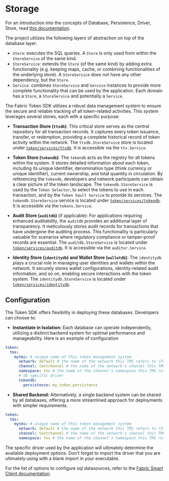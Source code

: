 # Storage

For an introduction into the concepts of Database, Persistence, Driver, Store, read [this documentation](https://github.com/hyperledger-labs/fabric-smart-client/blob/main/docs/platform/view/db-driver.md).

The project utilizes the following layers of abstraction on top of the database layer:
* `Store`: executes the SQL queries. A `Store` is only used from within the `StoreService` of the same kind.
* `StoreService`: extends the `Store` (of the same kind) by adding extra functionality (e.g. keeping maps, cache, or combining functionalities of the underlying store). A `StoreService` does not have any other dependency, but the `Store`.
* `Service`: combines `StoreService` and `Service` instances to provide more complete functionality that can be used by the application.
  Each domain has a `Store`, a `StoreService` and potentially a `Service`.

The Fabric Token SDK utilizes a robust data management system to ensure the secure and reliable tracking of all token-related activities.
This system leverages several stores, each with a specific purpose:

* **Transaction Store (`ttxdb`)**:
  This critical store serves as the central repository for all transaction records.
  It captures every token issuance, transfer, or redemption, providing a complete historical record of token activity within the network.
  The `ttxdb.StoreService` store is located under [`token/services/ttxdb`](./../../token/services/ttxdb). It is accessible via the `ttx.Service`.

* **Token Store (`tokendb`)**:
  The `tokendb` acts as the registry for all tokens within the system.
  It stores detailed information about each token, including its unique identifier, denomination type (think currency or unique identifier), current ownership, and total quantity in circulation.
  By referencing the `tokendb`, developers and network participants can obtain a clear picture of the token landscape.
  The `tokendb.StoreService` is used by the `Token Selector`, to select the tokens to use in each transaction, and by the `Token Vault Service` to provide its services.
  The `tokendb.StoreService` service is located under [`token/services/tokendb`](./../../token/services/tokendb). It is accessible via the `tokens.Service`.

* **Audit Store (`auditdb`)** (if applicable):
  For applications requiring enhanced auditability, the `auditdb` provides an additional layer of transparency.
  It meticulously stores audit records for transactions that have undergone the auditing process.
  This functionality is particularly valuable for scenarios where regulatory compliance or tamper-proof records are essential.
  The `auditdb.StoreService` is located under [`token/services/auditdb`](./../../token/services/auditdb). It is accessible via the `auditor.Service`.

* **Identity Store (`identitydb`) and Wallet Store (`walletdb`)**:
  The `identitydb` plays a crucial role in managing user identities and wallets within the network.
  It securely stores wallet configurations, identity-related audit information, and so on, enabling secure interactions with the token system.
  The `identitydb.StoreService` is located under [`token/services/identitydb`](./../../token/services/identitydb).

## Configuration

The Token SDK offers flexibility in deploying these databases. Developers can choose to:

* **Instantiate in Isolation:** Each database can operate independently, utilizing a distinct backend system for optimal performance and manageability.
  Here is an example of configuration
```yaml
token:
  tms:
    mytms: # unique name of this token management system
      network: default # the name of the network this TMS refers to (Fabric, etc)
      channel: testchannel # the name of the network's channel this TMS refers to, if applicable
      namespace: tns # the name of the channel's namespace this TMS refers to, if applicable
      # db specific driver
      tokendb:
        persistence: my_token_persistence
```

* **Shared Backend:** Alternatively, a single backend system can be shared by all databases, offering a more streamlined approach for deployments with simpler requirements.
```yaml
token:
  tms:
    mytms: # unique name of this token management system
      network: default # the name of the network this TMS refers to (Fabric, etc)
      channel: testchannel # the name of the network's channel this TMS refers to, if applicable
      namespace: tns # the name of the channel's namespace this TMS refers to, if applicable
```

The specific driver used by the application will ultimately determine the available deployment options.
Don't forget to import the driver that you are ultimately using with a blank import in your executable.

For the list of options to configure sql datasources, refer to the [Fabric Smart Client documentation](https://github.com/hyperledger-labs/fabric-smart-client/blob/main/docs/core-fabric.md).